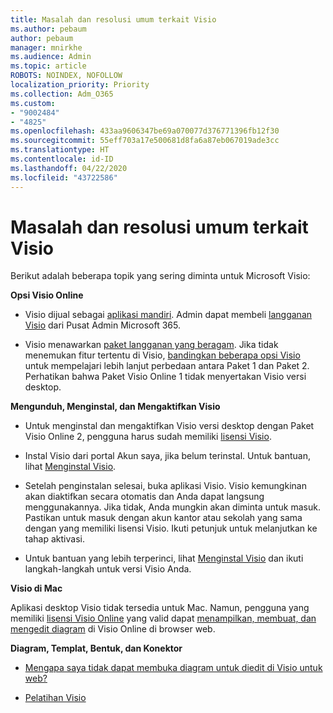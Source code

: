 ```yaml
---
title: Masalah dan resolusi umum terkait Visio
ms.author: pebaum
author: pebaum
manager: mnirkhe
ms.audience: Admin
ms.topic: article
ROBOTS: NOINDEX, NOFOLLOW
localization_priority: Priority
ms.collection: Adm_O365
ms.custom:
- "9002484"
- "4825"
ms.openlocfilehash: 433aa9606347be69a070077d376771396fb12f30
ms.sourcegitcommit: 55eff703a17e500681d8fa6a87eb067019ade3cc
ms.translationtype: HT
ms.contentlocale: id-ID
ms.lasthandoff: 04/22/2020
ms.locfileid: "43722586"
---
```

# <a name="visio-common-issues-and-resolutions"></a>Masalah dan resolusi umum terkait Visio

Berikut adalah beberapa topik yang sering diminta untuk Microsoft Visio:

**Opsi Visio Online**

- Visio dijual sebagai [aplikasi mandiri](https://products.office.com/visio/flowchart-software). Admin dapat membeli [langganan Visio](https://docs.microsoft.com/alchemyinsights/purchase-visio-subscription) dari Pusat Admin Microsoft 365.

- Visio menawarkan [paket langganan yang beragam](https://products.office.com/visio/microsoft-visio-plans-and-pricing-compare-visio-options). Jika tidak menemukan fitur tertentu di Visio, [bandingkan beberapa opsi Visio](https://products.office.com/visio/microsoft-visio-plans-and-pricing-compare-visio-options) untuk mempelajari lebih lanjut perbedaan antara Paket 1 dan Paket 2.  Perhatikan bahwa Paket Visio Online 1 tidak menyertakan Visio versi desktop.

**Mengunduh, Menginstal, dan Mengaktifkan Visio**

- Untuk menginstal dan mengaktifkan Visio versi desktop dengan Paket Visio Online 2, pengguna harus sudah memiliki [lisensi Visio](https://docs.microsoft.com/office365/admin/subscriptions-and-billing/assign-licenses-to-users).

- Instal Visio dari portal Akun saya, jika belum terinstal. Untuk bantuan, lihat [Menginstal Visio](https://support.office.com/article/f98f21e3-aa02-4827-9167-ddab5b025710).

- Setelah penginstalan selesai, buka aplikasi Visio. Visio kemungkinan akan diaktifkan secara otomatis dan Anda dapat langsung menggunakannya. Jika tidak, Anda mungkin akan diminta untuk masuk. Pastikan untuk masuk dengan akun kantor atau sekolah yang sama dengan yang memiliki lisensi Visio. Ikuti petunjuk untuk melanjutkan ke tahap aktivasi.

- Untuk bantuan yang lebih terperinci, lihat [Menginstal Visio](https://support.office.com/article/f98f21e3-aa02-4827-9167-ddab5b025710) dan ikuti langkah-langkah untuk versi Visio Anda.

**Visio di Mac**

Aplikasi desktop Visio tidak tersedia untuk Mac. Namun, pengguna yang memiliki [lisensi Visio Online](https://docs.microsoft.com/office365/admin/subscriptions-and-billing/assign-licenses-to-users) yang valid dapat [menampilkan, membuat, dan mengedit diagram](https://support.office.com/article/06f04845-91b8-4e8f-881f-a43c970735fc) di Visio Online di browser web.

**Diagram, Templat, Bentuk, dan Konektor**

- [Mengapa saya tidak dapat membuka diagram untuk diedit di Visio untuk web?](https://support.microsoft.com/office/ea4a23d3-21d3-4878-945e-cf1be4140357)

- [Pelatihan Visio](https://support.office.com/article/visio-training-e058bcfa-1d90-4653-afc6-e84d54cf94a6)

